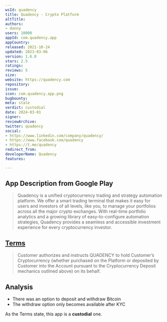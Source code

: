 ```yaml
---
wsId: quadency
title: Quadency - Crypto Platform
altTitle: 
authors:
- danny
users: 10000
appId: com.quadency.app
appCountry: 
released: 2021-10-24
updated: 2023-03-06
version: 1.6.0
stars: 2.5
ratings: 
reviews: 5
size: 
website: https://quadency.com
repository: 
issue: 
icon: com.quadency.app.png
bugbounty: 
meta: stale
verdict: custodial
date: 2024-03-01
signer: 
reviewArchive: 
twitter: quadency
social:
- https://www.linkedin.com/company/quadency/
- https://www.facebook.com/quadency
- https://t.me/quadency
redirect_from: 
developerName: Quadency
features: 

---
```


## App Description from Google Play

> Quadency is a unified cryptocurrency trading and strategy automation platform. We offer a smart trading terminal that makes it easy for users and investors of all levels, like you, to manage your portfolios across all the major crypto exchanges. With real-time portfolio analytics and a growing library of easy-to-configure automation strategies, Quadency provides a seamless and accessible investment experience for every cryptocurrency investor.

## [Terms](https://quadency.com/terms-of-use) 

> Customer authorizes and instructs QUADENCY to hold Customer’s Cryptocurrency (whether purchased on the Platform or deposited by Customer into the Account pursuant to the Cryptocurrency Deposit mechanics outlined above) on its behalf. 

## Analysis 

- There was an option to deposit and withdraw Bitcoin
- The withdraw option only becomes available after KYC

As the Terms state, this app is a **custodial** one.


